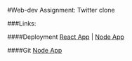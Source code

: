 #Web-dev Assignment: Twitter clone

###Links:

####Deployment
[React App](https://distracted-montalcini-caf8c6.netlify.app) | 
[Node App](https://heroku-node-app-2021.herokuapp.com/hello)

####Git
[Node App](https://github.com/adityakekare/web-dev-node)